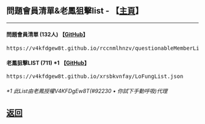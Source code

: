 <h2 id="questionable_n_Fung_list">問題會員清單&老鳳狙擊list - 【<a href="https://lihkg.com/thread/2841778/page/21?post=520">主頁</a>】</h2>
<hr />

<h4>問題會員清單 (132人) 【<a href="https://github.com/V4KFDgEw8T/rccnmlhnzv">GitHub</a>】</h4>
<div class="questionable_list1"><pre>https://v4kfdgew8t.github.io/rccnmlhnzv/questionableMemberList.json</pre></div>
<h4>老鳳狙擊LIST (711) *1 【<a href="https://github.com/V4KFDgEw8T/rccnmlhnzv">GitHub</a>】</h4>
<div class="Fung_list1"><pre>https://v4kfdgew8t.github.io/xrsbkvnfay/LoFungList.json</pre></div>
<h6>*1 此List由老鳳授權V4KFDgEw8T(#92230 • 你試下手動呼吸)代理</h6>

<h2><a href="./">返回</a></h2>
